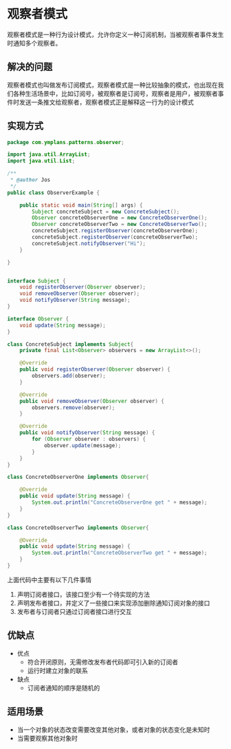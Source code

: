 # 观察者模式
观察者模式是一种行为设计模式，允许你定义一种订阅机制，当被观察者事件发生时通知多个观察者。

## 解决的问题
观察者模式也叫做发布订阅模式，观察者模式是一种比较抽象的模式，也出现在我们各种生活场景中，比如订阅号，被观察者是订阅号，观察者是用户，被观察者事件时发送一条推文给观察者，观察者模式正是解释这一行为的设计模式

## 实现方式
```Java
package com.ymplans.patterns.observer;

import java.util.ArrayList;
import java.util.List;

/**
 * @author Jos
 */
public class ObserverExample {

    public static void main(String[] args) {
        Subject concreteSubject = new ConcreteSubject();
        Observer concreteObserverOne = new ConcreteObserverOne();
        Observer concreteObserverTwo = new ConcreteObserverTwo();
        concreteSubject.registerObserver(concreteObserverOne);
        concreteSubject.registerObserver(concreteObserverTwo);
        concreteSubject.notifyObserver("Hi");
    }

}


interface Subject {
    void registerObserver(Observer observer);
    void removeObserver(Observer observer);
    void notifyObserver(String message);
}

interface Observer {
    void update(String message);
}

class ConcreteSubject implements Subject{
    private final List<Observer> observers = new ArrayList<>();

    @Override
    public void registerObserver(Observer observer) {
        observers.add(observer);
    }

    @Override
    public void removeObserver(Observer observer) {
        observers.remove(observer);
    }

    @Override
    public void notifyObserver(String message) {
        for (Observer observer : observers) {
            observer.update(message);
        }
    }
}

class ConcreteObserverOne implements Observer{

    @Override
    public void update(String message) {
        System.out.println("ConcreteObserverOne get " + message);
    }
}

class ConcreteObserverTwo implements Observer{

    @Override
    public void update(String message) {
        System.out.println("ConcreteObserverTwo get " + message);
    }
}
```
上面代码中主要有以下几件事情
1. 声明订阅者接口，该接口至少有一个待实现的方法
2. 声明发布者接口，并定义了一些接口来实现添加删除通知订阅对象的接口
3. 发布者与订阅者只通过订阅者接口进行交互

## 优缺点
- 优点
  - 符合开闭原则，无需修改发布者代码即可引入新的订阅者
  - 运行时建立对象的联系 
- 缺点
  - 订阅者通知的顺序是随机的

## 适用场景
- 当一个对象的状态改变需要改变其他对象，或者对象的状态变化是未知时
- 当需要观察其他对象时